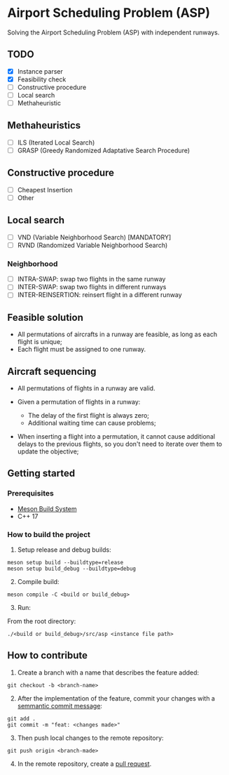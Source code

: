 # Airport Scheduling Problem (ASP)

Solving the Airport Scheduling Problem (ASP) with independent runways.

## TODO

- [x] Instance parser
- [x] Feasibility check
- [ ] Constructive procedure
- [ ] Local search
- [ ] Methaheuristic

## Methaheuristics

- [ ] ILS (Iterated Local Search)
- [ ] GRASP (Greedy Randomized Adaptative Search Procedure)

## Constructive procedure

- [ ] Cheapest Insertion
- [ ] Other

## Local search

- [ ] VND (Variable Neighborhood Search) [MANDATORY]
- [ ] RVND (Randomized Variable Neighborhood Search)

### Neighborhood

- [ ] INTRA-SWAP: swap two flights in the same runway
- [ ] INTER-SWAP: swap two flights in different runways
- [ ] INTER-REINSERTION: reinsert flight in a different runway

## Feasible solution

- All permutations of aircrafts in a runway are feasible, as long as each flight is unique;
- Each flight must be assigned to one runway.

## Aircraft sequencing

- All permutations of flights in a runway are valid.
- Given a permutation of flights in a runway:

    - The delay of the first flight is always zero;
    - Additional waiting time can cause problems;

- When inserting a flight into a permutation, it cannot cause additional delays to the previous flights, so you don't need to iterate over them to update the objective;

## Getting started

### Prerequisites

- [Meson Build System](https://mesonbuild.com/)
- C++ 17

### How to build the project

1. Setup release and debug builds:

```
meson setup build --buildtype=release
meson setup build_debug --buildtype=debug
```

2. Compile build:

```
meson compile -C <build or build_debug>
```

3. Run:

From the root directory:

```
./<build or build_debug>/src/asp <instance file path>
```

## How to contribute

1. Create a branch with a name that describes the feature added:

```git checkout -b <branch-name>```

2. After the implementation of the feature, commit your changes with a [semmantic commit message](https://www.conventionalcommits.org/en/v1.0.0/):

```
git add .
git commit -m "feat: <changes made>"
```

3. Then push local changes to the remote repository:

```
git push origin <branch-made>
```

4. In the remote repository, create a [pull request](https://docs.github.com/en/pull-requests/collaborating-with-pull-requests/proposing-changes-to-your-work-with-pull-requests/about-pull-requests).
